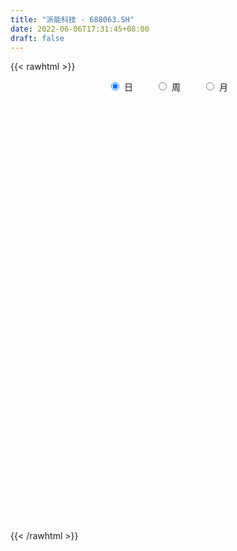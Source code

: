 ```yaml
---
title: "派能科技 - 688063.SH"
date: 2022-06-06T17:31:45+08:00
draft: false
---
```

{{< rawhtml >}}
    <div style="text-align: center">
        <label style="padding: 1rem;"><input style="margin-right: .5rem" type="radio" name="period" value="D" checked onclick="period_change(this)">日</label>
        <label style="padding: 1rem;"><input style="margin-right: .5rem" type="radio" name="period" value="W" onclick="period_change(this)">周</label>
        <label style="padding: 1rem;"><input style="margin-right: .5rem" type="radio" name="period" value="M" onclick="period_change(this)">月</label>
    </div>
    <div id="chart" style="height: 700px;"></div> 
    <script type="text/javascript">
        const D_v = [273046.78,97924.73,88136.42,76808.94,65475.7,60757.52,57093.83,66831.12,45826.15,49119.48,37431.47,48142.55,37452.57,31967.43,30569.58,29855.38,43592.85,48864.14,32697.73,33250.48,41893.1,52590.34,36402.85,40763.21,46381.19,34782.19,46251.11,49504.5,40708.45,31573.66,25070.92,29524.57,33654.1,20893.22,26865.68,19765.58,29781.61,24526.86,19784.31,55103.27,35203.8,25400.26,30205.77,25811.33,16181.82,29286.15,48267.77,41911.26,24914.96,20153.99,22989.81,22085.48,20288.35,16671.43,24651.2,17261.12,19601.29,15123.93,22007.22,15567.19,17215.17,16377.56,25790.55,15252.17,15363.24,19764.62,13440.14,7428.01,10926.7,9331.5,7699.43,15605.29,48139.21,22446.74,37890.24,33213.41,38225.96,24677.93,63293.98,37479.45,25271.12,16910.54,14195.3,16563.99,12227.31,7889.49,10055.88,14123.94,17603.5,11700.09,23464.71,17870.92,17282.64,19827.45,16540.26,13549.57,16317.92,20366.4,27458.24,23185.02,20376.6,15290.1,15204.04,17220.78,10466.37,16956.04,20396.37,19632.38,13871.04,23895.1,11225.34,17598.41,21825.78,16162.66,21008.82,26310.12,54431.71,55469.05,44627.77,36869.71,41436.9,28921.9,23352.49,30486.96,49571.92,33452.53,44610.11,38406.59,34427.2,26172.35,31918.99,30494.25,26461.39,21979.28,28813.92,38677.5,49750.01,46345.93,44402.79,48065.46,70808.18,80575.54,57461.12,65347.58,40773.13,27721.02,40338.39,36556.99,44055.19,38465.22,28853.62,31507.08,33045.14,33113.58,26781.0,21010.23,36414.8,23845.56,19172.25,23170.12,23253.92,21565.36,43455.37,19674.5,27497.39,14045.29,16520.76,27085.89,12359.22,12369.03,17633.37,20452.36,11938.68,10515.44,12670.83,12165.64,15302.14,10354.28,10432.88,14107.45,19140.77,12549.72,10895.25,14103.78,10065.69,25934.63,12763.15,14578.12,18965.34,10880.78,8864.61,13312.36,26811.43,15011.58,15095.91,31974.57,33083.77,22109.01,16873.19,19826.4,20055.18,17405.54,19410.14,22831.26,21283.39,12671.64,12857.29,62176.99,29201.33,25301.13,21966.44,18521.07,12959.39,11901.8,14700.48,32486.21,19689.06,17772.47,12399.14,10702.11,23839.31,18803.17,19496.26,12925.37,9293.5,14546.02,16775.47,15584.32,10803.75,15923.17,22494.24,11253.08,9131.74,12372.0,13546.0,13227.3,19943.76,10336.89,9176.72,9474.68,7368.41,7082.1,9055.63,19352.32,14344.21,26085.11,13575.84,22825.08,27306.96,15347.31,15419.07,22466.59,12476.77,12766.37,18546.07,15619.09,14101.1,16610.65,16173.23,20993.71,15220.73,19959.35,15829.45,11224.31,11323.06,12266.18,12228.44,8706.13,8355.8,12172.9,19690.19,12888.26,44457.66,15708.64,19979.28,26477.95,22153.18,27360.99,23233.69,30496.54,31915.74,28472.58,24385.62,14578.54,14138.08,15817.82,20486.51,35273.2,27634.57,41721.8,34428.42,27122.52,36259.04,13683.46,22088.74,17612.84,29095.49,18537.64,15186.68,13064.64,12458.67,24598.79,16164.96,31332.8,40631.09,30932.22,29368.28,27448.64,40314.13,35653.37,30553.74,36952.9,35161.07,40559.89,18127.08,24001.44,18582.17,29362.45,43052.73,52383.19,37032.72,34078.25,34333.2,24100.69,29563.65,30656.7,33726.48,16458.27,41306.78,22444.16,22306.85,19398.06,33512.22,18926.07,25038.09,23859.15,18670.39,17216.48,18381.98,22680.47,23262.22,22484.17,28993.9,25705.33]
const D_histogram = [0.0,1.4888660969,5.0458470434,6.9397286735,8.553607299,11.0449021253,10.3565838965,7.279390785,5.3257428769,2.7243071398,0.5170983242,-0.7413672257,-1.8365724384,-2.2866656624,-1.9424008083,-2.2785398731,-1.5269099106,0.4443118541,1.640343495,1.3267993974,-1.2915848443,-5.2782120883,-8.1145172512,-9.0562398311,-11.001526925,-11.7703743864,-13.3550514434,-14.3407325232,-13.3822192075,-12.5044127368,-11.1484285305,-10.024057614,-9.2066727445,-7.8690242676,-7.0807191494,-6.2751826288,-5.3163777816,-3.5517093308,-1.9675153506,0.7243266623,2.1731066035,3.1000925504,2.8058041549,2.7480795994,2.9209069325,3.7904996988,5.2372306094,5.1193369002,4.9387205655,4.8778232805,4.605155176,3.9457274952,3.9986467674,3.5129440957,2.4033261709,1.8449588252,1.8435177457,1.8487874363,2.1926450958,2.1455975024,2.2742252423,2.402119201,2.9155961337,3.025175066,3.0935974384,2.4420987488,1.6200338575,0.9819045862,0.7461852615,0.3917151551,0.1560020456,0.3507016393,1.2968421473,1.7577591284,2.3088520193,3.070575991,3.8031565321,4.0811115408,2.4611837047,0.8395222485,0.1046116657,-0.6552451918,-1.0613887106,-1.522702924,-1.5225220061,-1.3712994426,-1.3459124734,-1.2859791253,-0.8082958824,-0.5725207823,0.099824014,0.5202096357,1.149375082,1.5757696369,1.7814807969,1.5768426211,1.5299338313,1.5438445274,2.0434568032,2.0776409201,1.8927102352,1.328848781,1.0607229465,0.5230893438,0.1536787546,-0.5443834731,-0.5535326204,-0.3569722288,-0.3970700562,-1.0215592003,-1.2669778088,-1.0580237607,-0.4917715675,-0.191536557,0.1066275841,0.646082,1.691841355,3.502340429,4.5169411637,4.5409896444,3.4335145366,2.6179355565,2.1599447613,1.975163298,3.3376123228,3.4726982577,4.5969932537,4.7945115286,4.0956627831,2.9082372349,2.5978576802,1.1697767471,-0.2740119793,-1.5102986897,-1.6433422151,-0.4608866654,0.7384957325,1.8328766316,0.7009349107,1.0507823732,4.1306463631,5.1648511551,4.9951178484,2.2131127948,0.9991038052,-0.329681206,0.2609145931,0.78620009,0.2424756731,0.2883477454,-0.4237616544,-1.8126177823,-3.6004005005,-5.3499505335,-6.7150821283,-7.0823147389,-7.0426849326,-6.1546030145,-5.6447477639,-4.8701728701,-4.7313749514,-4.8905591303,-3.0536026405,-1.6668745557,-2.1060625571,-2.1800301302,-2.1272811174,-2.9496520705,-3.1870744346,-3.1715312131,-3.2775616139,-2.5226837191,-2.4592467965,-2.1900117424,-1.5666978469,-1.4410656388,-1.8361649161,-1.6482390314,-1.6932069057,-1.1791282061,-0.1953215841,-0.037172061,-0.0218281654,0.0436521882,-0.0582570294,-1.3221718608,-2.1008885858,-1.9357401198,-0.913291932,-0.2493294261,0.3184385026,0.9460341019,2.4337821262,3.0886411025,3.1966855245,4.3236798958,4.8480684226,5.0557717941,4.4407711953,3.6902507121,3.1403541655,2.1769165339,1.5722671659,1.9762136743,1.0919023654,0.7395029835,0.3441667645,1.9859380921,2.744969583,3.2173773727,3.1461856766,2.1003190284,1.5861424133,0.8963183425,0.7961389099,1.6771566592,1.4639035483,0.6217648111,-0.3101656551,-0.9220691334,-0.7542044732,-0.7237083477,-0.2368111956,-0.3446298065,-0.5411603876,-1.3376098931,-2.3440235142,-2.505602024,-2.7093194209,-2.6277567593,-3.2444417751,-3.6623573642,-3.8399173792,-3.9642772103,-4.061435665,-4.5477531884,-4.4195195726,-4.1707806356,-3.7555944086,-3.7196234161,-3.3563405122,-2.6665582137,-2.1002428125,-1.4862428714,-0.6037586165,-0.7306423228,-0.9662148535,-1.4563857744,-1.8888569582,-2.3137084909,-2.7362336469,-2.7109090802,-2.7382634474,-2.5433483967,-1.969118492,-1.3359178398,-0.7214311285,-0.5506551796,-0.1200448176,0.449848667,0.6275038836,0.7381070261,0.6556131891,0.5595810631,0.9342637597,0.9772190726,0.9794445353,0.9116726442,0.8238387782,0.5544876406,0.8351612069,1.1593359477,2.2173852595,2.7463473635,2.9071466005,3.2095063675,3.6029552849,3.2454463355,3.2454618219,2.6561517282,2.1409463547,1.7517525487,1.1101436682,0.5437318592,0.0439706129,-0.3872790829,-0.4591744801,-0.2486876535,-0.3381834999,-1.3824340976,-2.1962969089,-2.172252523,-1.6506042376,-1.2388732946,-0.7048362719,-0.4689732512,0.0939240106,0.2953713698,0.3617819567,0.3028721155,0.0759142664,0.4930838567,0.5711242423,1.0668362303,1.7040216742,2.1909299977,2.3495510744,2.0117691228,2.439813685,2.3740860596,2.6082793408,3.1813524498,3.3641119833,3.7668058426,3.6177804426,3.1340017833,2.3507718671,1.5285092913,1.551670188,2.4777760057,2.4535721789,2.9506856481,2.7072816493,2.4594302583,2.5729193092,2.5551843236,2.5505003018,2.4118590087,1.5330664703,1.10213164,1.3108554747,1.4317721962,1.9169058686,1.8985288426,2.1866103937,1.8553497742,1.5734214569,1.3336066732,0.7410701919,0.0793571909,-0.0059991174,0.3356469327,0.6326938772,1.0641008727]
const D_fast = [0.0,1.8610826211,6.6795253285,10.3083391269,14.0606195772,19.3131399348,21.2139676801,19.9566222648,19.334410076,17.4140511239,15.3361168893,13.8923095329,12.3379612106,11.3162015711,11.1748662231,10.2690921901,10.6389946748,12.7212944031,14.3274119177,14.3455676695,11.4042872167,6.0981069506,1.2331724749,-1.9726100628,-6.6682788879,-10.3797199459,-15.3031598637,-19.8740240744,-22.2610655605,-24.5093622741,-25.9404852003,-27.3221286873,-28.806412004,-29.436019594,-30.4178942631,-31.1811533998,-31.551442998,-30.6747018798,-29.5823867373,-26.7094630589,-24.7174064668,-23.0153973823,-22.608234739,-21.9789393947,-21.0758853284,-19.2586676374,-16.5026290745,-15.3406885586,-14.286624752,-13.1280662169,-12.2494455274,-11.9224413344,-10.8698603703,-10.4773270181,-10.9861134001,-11.0832410396,-10.6238026826,-10.156336133,-9.2643171995,-8.7749654174,-8.0777813668,-7.3493576079,-6.1069816417,-5.241108943,-4.399287211,-4.4402612134,-4.8573176402,-5.2499707651,-5.2991437744,-5.555685092,-5.7523976901,-5.4700226865,-4.1996716417,-3.2993148785,-2.1710089828,-0.6416410134,1.0417286608,2.3399615547,1.3353296447,-0.0764512493,-0.7852089156,-1.7088770711,-2.3803677676,-3.222357712,-3.6028072956,-3.7944095927,-4.1055007419,-4.3670621751,-4.0914529028,-3.9988079983,-3.3015071985,-2.7510691678,-1.8345599511,-1.0142229869,-0.3631416277,-0.1735691482,0.1620055198,0.5618773477,1.5723538243,2.1259481713,2.4141950451,2.1825457862,2.1796006884,1.7727394215,1.4417485211,0.607590425,0.4600581227,0.5673754571,0.4280101156,-0.4518688285,-1.0140318892,-1.0695837814,-0.62627448,-0.3739236088,-0.0491025717,0.6518723443,2.120592038,4.8066762193,6.9505122448,8.1098081367,7.860711663,7.699616572,7.7816119672,8.0906213284,10.2874734339,11.2907339333,13.5642772427,14.9604233997,15.28549035,14.8251241106,15.1642089758,14.0285722295,12.5162805083,10.9024191254,10.3585400463,11.4257739296,12.8097802607,14.3623803176,13.4056723245,14.0182153802,18.1307409609,20.4561585417,21.5352046971,19.3064778422,18.3422448039,16.9310394911,17.5868639386,18.3086994579,17.8255939593,17.9435529679,17.1255031546,15.2834925811,12.5956097377,9.5085720714,6.4646699445,4.3268586492,2.6058172223,1.9552483868,1.0539166965,0.6109483727,-0.4330974464,-1.8149214079,-0.7413655782,0.2286438676,-0.737059773,-1.3560348787,-1.8351061452,-3.3948901159,-4.4290810888,-5.2064206705,-6.1318414747,-6.0076345097,-6.5590092862,-6.8372771677,-6.6056377339,-6.8402719356,-7.6944124419,-7.918546315,-8.3868159157,-8.1675192676,-7.2325430417,-7.0836865338,-7.0737996796,-6.997406279,-7.113879754,-8.7083375505,-10.0122764219,-10.3310629859,-9.5369377811,-8.9353076318,-8.2879300774,-7.4238259527,-5.3276323968,-3.9006131448,-2.9933973417,-0.7854829964,0.9509226359,2.422568956,2.917761156,3.0898033508,3.3249953456,2.9057868475,2.694204271,3.592204198,2.9808684804,2.8133448444,2.5040503165,4.6423061671,6.0875800538,7.3643321867,8.0796869098,7.5589000186,7.4412590068,6.9755145217,7.0743698166,8.3746767306,8.5273995068,7.8407019724,6.8312300925,5.9888093308,5.9681228727,5.8176919113,6.2453862645,6.051410202,5.7195895239,4.5887375451,2.9963180456,2.2083390297,1.3272917776,0.7519152493,-0.6758802102,-2.0093851404,-3.1469245001,-4.2623536338,-5.3748710048,-6.9981268253,-7.9747731027,-8.7687293245,-9.2924416997,-10.1863765612,-10.6621787853,-10.6390360403,-10.5977813422,-10.3553421189,-9.6237975182,-9.9333418051,-10.4104680492,-11.2647354137,-12.1694208371,-13.1726994925,-14.2792830603,-14.9316857636,-15.6436059926,-16.0845280411,-16.0025777595,-15.7033565672,-15.2692276381,-15.236115484,-14.8355163265,-14.1531606751,-13.8186294875,-13.5234995886,-13.4420901283,-13.3982269884,-12.7899783519,-12.5027182709,-12.2556316744,-12.0954854045,-11.9773595759,-12.1080888033,-11.6186249353,-11.0046162075,-9.3922205809,-8.176671636,-7.2890857488,-6.18434939,-4.8901616514,-4.4363090168,-3.6249280751,-3.5502002366,-3.5301690215,-3.4814246903,-3.8454976537,-4.2759764979,-4.764745091,-5.2928145575,-5.4795035747,-5.3311886615,-5.5052303829,-6.8950895049,-8.2580265435,-8.7770452884,-8.6680480624,-8.566035443,-8.2082074884,-8.0895877804,-7.503209516,-7.2279193143,-7.0710632382,-7.0542550506,-7.2622343331,-6.7217937786,-6.5009723325,-5.7385512868,-4.6753604244,-3.6407196015,-2.8947107561,-2.7295504271,-1.6915524436,-1.1637585541,-0.2774954377,1.0909157838,2.114703313,3.459098633,4.2145183437,4.5142401302,4.3187031808,3.8785679278,4.2896463715,5.8351961906,6.4243854085,7.6591702897,8.0925867033,8.4595928769,9.216311755,9.8373728504,10.470313904,10.934637363,10.4391114422,10.283709522,10.8201472253,11.2990069959,12.2633671354,12.71962232,13.5543564696,13.6869332936,13.7983603405,13.8919472252,13.4846782918,12.8428045885,12.7559485009,13.1815062841,13.6367266979,14.3341589116]
const D_slow = [0.0,0.3722165242,1.6336782851,3.3686104534,5.5070122782,8.2682378095,10.8573837836,12.6772314799,14.0086671991,14.6897439841,14.8190185651,14.6336767587,14.1745336491,13.6028672335,13.1172670314,12.5476320631,12.1659045855,12.276982549,12.6870684227,13.0187682721,12.695872061,11.3763190389,9.3476897261,7.0836297683,4.3332480371,1.3906544405,-1.9481084203,-5.5332915511,-8.878846353,-12.0049495372,-14.7920566699,-17.2980710733,-19.5997392595,-21.5669953264,-23.3371751137,-24.9059707709,-26.2350652164,-27.122992549,-27.6148713867,-27.4337897211,-26.8905130703,-26.1154899327,-25.4140388939,-24.7270189941,-23.9967922609,-23.0491673362,-21.7398596839,-20.4600254588,-19.2253453175,-18.0058894973,-16.8546007034,-15.8681688296,-14.8685071377,-13.9902711138,-13.3894395711,-12.9281998648,-12.4673204283,-12.0051235693,-11.4569622953,-10.9205629197,-10.3520066091,-9.7514768089,-9.0225777755,-8.266284009,-7.4928846494,-6.8823599622,-6.4773514978,-6.2318753512,-6.0453290359,-5.9474002471,-5.9083997357,-5.8207243259,-5.496513789,-5.0570740069,-4.4798610021,-3.7122170043,-2.7614278713,-1.7411499861,-1.1258540599,-0.9159734978,-0.8898205814,-1.0536318793,-1.318979057,-1.699654788,-2.0802852895,-2.4231101501,-2.7595882685,-3.0810830498,-3.2831570204,-3.426287216,-3.4013312125,-3.2712788036,-2.9839350331,-2.5899926238,-2.1446224246,-1.7504117693,-1.3679283115,-0.9819671797,-0.4711029789,0.0483072512,0.52148481,0.8536970052,1.1188777418,1.2496500778,1.2880697664,1.1519738982,1.0135907431,0.9243476859,0.8250801718,0.5696903718,0.2529459196,-0.0115600206,-0.1345029125,-0.1823870518,-0.1557301557,0.0057903443,0.428750683,1.3043357903,2.4335710812,3.5688184923,4.4271971264,5.0816810156,5.6216672059,6.1154580304,6.9498611111,7.8180356755,8.967283989,10.1659118711,11.1898275669,11.9168868756,12.5663512957,12.8587954824,12.7902924876,12.4127178152,12.0018822614,11.886660595,12.0712845282,12.5295036861,12.7047374137,12.967433007,14.0000945978,15.2913073866,16.5400868487,17.0933650474,17.3431409987,17.2607206972,17.3259493454,17.5224993679,17.5831182862,17.6552052226,17.549264809,17.0961103634,16.1960102383,14.8585226049,13.1797520728,11.4091733881,9.6485021549,8.1098514013,6.6986644603,5.4811212428,4.298277505,3.0756377224,2.3122370623,1.8955184233,1.3690027841,0.8239952515,0.2921749722,-0.4452380454,-1.2420066541,-2.0348894574,-2.8542798608,-3.4849507906,-4.0997624897,-4.6472654253,-5.0389398871,-5.3992062968,-5.8582475258,-6.2703072836,-6.69360901,-6.9883910616,-7.0372214576,-7.0465144728,-7.0519715142,-7.0410584672,-7.0556227245,-7.3861656897,-7.9113878362,-8.3953228661,-8.6236458491,-8.6859782056,-8.60636858,-8.3698600545,-7.761414523,-6.9892542473,-6.1900828662,-5.1091628923,-3.8971457866,-2.6332028381,-1.5230100393,-0.6004473613,0.1846411801,0.7288703136,1.1219371051,1.6159905237,1.888966115,2.0738418609,2.159883552,2.656368075,3.3426104708,4.146954814,4.9335012331,5.4585809902,5.8551165935,6.0791961792,6.2782309067,6.6975200715,7.0634959585,7.2189371613,7.1413957475,6.9108784642,6.7223273459,6.541400259,6.4821974601,6.3960400085,6.2607499116,5.9263474383,5.3403415597,4.7139410537,4.0366111985,3.3796720087,2.5685615649,1.6529722238,0.6929928791,-0.2980764235,-1.3134353398,-2.4503736369,-3.55525353,-4.5979486889,-5.5368472911,-6.4667531451,-7.3058382731,-7.9724778266,-8.4975385297,-8.8690992475,-9.0200389017,-9.2026994824,-9.4442531957,-9.8083496393,-10.2805638789,-10.8589910016,-11.5430494133,-12.2207766834,-12.9053425452,-13.5411796444,-14.0334592674,-14.3674387274,-14.5477965095,-14.6854603044,-14.7154715088,-14.6030093421,-14.4461333712,-14.2616066147,-14.0977033174,-13.9578080516,-13.7242421117,-13.4799373435,-13.2350762097,-13.0071580486,-12.8011983541,-12.6625764439,-12.4537861422,-12.1639521553,-11.6096058404,-10.9230189995,-10.1962323494,-9.3938557575,-8.4931169363,-7.6817553524,-6.8703898969,-6.2063519649,-5.6711153762,-5.233177239,-4.9556413219,-4.8197083571,-4.8087157039,-4.9055354746,-5.0203290947,-5.082501008,-5.167046883,-5.5126554074,-6.0617296346,-6.6047927654,-7.0174438248,-7.3271621484,-7.5033712164,-7.6206145292,-7.5971335266,-7.5232906841,-7.4328451949,-7.3571271661,-7.3381485995,-7.2148776353,-7.0720965747,-6.8053875172,-6.3793820986,-5.8316495992,-5.2442618306,-4.7413195499,-4.1313661286,-3.5378446137,-2.8857747785,-2.0904366661,-1.2494086703,-0.3077072096,0.5967379011,1.3802383469,1.9679313137,2.3500586365,2.7379761835,3.3574201849,3.9708132296,4.7084846416,5.385305054,6.0001626186,6.6433924458,7.2821885268,7.9198136022,8.5227783544,8.9060449719,9.1815778819,9.5092917506,9.8672347997,10.3464612668,10.8210934774,11.3677460759,11.8315835194,12.2249388836,12.5583405519,12.7436080999,12.7634473976,12.7619476183,12.8458593515,13.0040328208,13.2700580389]
const D_data = [['2020-12-30', 200.01, 235.29, 193.77, 260.05],['2020-12-31', 245.0, 258.62, 240.1, 261.0],['2021-01-04', 269.8, 301.01, 260.18, 318.0],['2021-01-05', 301.87, 300.13, 286.12, 324.0],['2021-01-06', 307.0, 313.0, 301.0, 330.0],['2021-01-07', 310.03, 344.0, 298.03, 348.0],['2021-01-08', 343.0, 319.0, 309.6, 346.0],['2021-01-11', 322.0, 287.6, 280.0, 327.52],['2021-01-12', 288.01, 295.0, 279.51, 304.58],['2021-01-13', 291.9, 279.8, 269.8, 308.0],['2021-01-14', 275.0, 275.1, 274.0, 291.98],['2021-01-15', 274.0, 279.6, 256.6, 282.8],['2021-01-18', 270.45, 276.28, 265.0, 285.0],['2021-01-19', 275.39, 280.5, 275.0, 297.9],['2021-01-20', 280.5, 290.38, 273.0, 293.98],['2021-01-21', 289.0, 282.01, 281.22, 296.19],['2021-01-22', 287.0, 297.01, 287.0, 306.6],['2021-01-25', 303.0, 321.0, 302.4, 342.66],['2021-01-26', 321.0, 322.5, 306.7, 332.0],['2021-01-27', 318.79, 309.0, 290.0, 325.98],['2021-01-28', 296.0, 274.0, 274.0, 302.5],['2021-01-29', 266.0, 238.0, 231.0, 269.91],['2021-02-01', 239.64, 230.0, 220.01, 240.88],['2021-02-02', 231.24, 237.77, 218.32, 238.47],['2021-02-03', 234.0, 210.11, 209.66, 235.0],['2021-02-04', 207.2, 208.75, 198.5, 214.83],['2021-02-05', 208.98, 182.0, 181.05, 213.17],['2021-02-08', 180.0, 170.87, 165.95, 181.9],['2021-02-09', 172.0, 183.0, 168.95, 188.0],['2021-02-10', 181.17, 175.08, 172.3, 183.55],['2021-02-18', 180.05, 175.72, 171.0, 183.0],['2021-02-19', 173.18, 168.75, 168.0, 175.31],['2021-02-22', 170.05, 159.81, 159.35, 171.23],['2021-02-23', 158.0, 162.38, 156.27, 164.88],['2021-02-24', 163.0, 152.05, 151.02, 163.0],['2021-02-25', 151.01, 147.78, 146.97, 155.99],['2021-02-26', 143.02, 146.18, 138.0, 148.48],['2021-03-01', 150.0, 156.3, 149.0, 158.24],['2021-03-02', 159.86, 157.0, 153.08, 160.31],['2021-03-03', 157.5, 178.06, 156.99, 180.0],['2021-03-04', 174.18, 171.0, 168.28, 176.68],['2021-03-05', 171.5, 169.24, 168.99, 178.99],['2021-03-08', 170.0, 154.34, 153.28, 172.68],['2021-03-09', 152.5, 155.0, 147.06, 162.59],['2021-03-10', 161.5, 157.0, 155.35, 165.0],['2021-03-11', 157.2, 167.9, 154.06, 170.98],['2021-03-12', 169.9, 181.85, 169.0, 188.06],['2021-03-15', 181.53, 166.99, 165.0, 184.54],['2021-03-16', 168.69, 166.6, 160.33, 172.6],['2021-03-17', 163.11, 168.73, 160.0, 172.77],['2021-03-18', 169.04, 166.49, 162.57, 171.0],['2021-03-19', 161.33, 160.21, 158.02, 163.01],['2021-03-22', 159.34, 168.49, 158.3, 169.98],['2021-03-23', 168.88, 161.52, 159.5, 169.5],['2021-03-24', 159.52, 149.79, 149.79, 160.77],['2021-03-25', 147.91, 152.0, 144.36, 154.3],['2021-03-26', 151.38, 157.13, 151.0, 159.88],['2021-03-29', 156.0, 156.96, 155.18, 160.5],['2021-03-30', 155.88, 162.1, 155.61, 166.5],['2021-03-31', 161.02, 158.15, 153.12, 162.0],['2021-04-01', 159.5, 160.83, 159.5, 165.86],['2021-04-02', 162.83, 161.96, 156.37, 166.68],['2021-04-06', 163.2, 169.33, 159.1, 170.72],['2021-04-07', 168.57, 167.11, 163.5, 170.0],['2021-04-08', 168.32, 168.41, 166.02, 171.68],['2021-04-09', 169.0, 159.0, 158.56, 169.0],['2021-04-12', 155.76, 153.54, 151.38, 159.0],['2021-04-13', 152.1, 152.02, 152.0, 155.49],['2021-04-14', 151.95, 154.51, 150.7, 155.58],['2021-04-15', 154.77, 151.02, 149.13, 154.77],['2021-04-16', 151.0, 150.28, 148.36, 151.97],['2021-04-19', 145.08, 154.93, 145.01, 155.5],['2021-04-20', 153.41, 167.3, 153.0, 176.53],['2021-04-21', 164.8, 165.51, 163.0, 170.2],['2021-04-22', 178.0, 170.34, 166.01, 181.87],['2021-04-23', 167.0, 178.12, 166.99, 179.6],['2021-04-26', 176.0, 184.11, 175.0, 193.68],['2021-04-27', 184.12, 184.0, 176.78, 188.85],['2021-04-28', 175.98, 158.99, 154.0, 175.98],['2021-04-29', 155.91, 151.35, 149.56, 158.88],['2021-04-30', 151.35, 156.32, 151.35, 157.47],['2021-05-06', 155.0, 151.59, 149.9, 156.16],['2021-05-07', 151.01, 152.0, 151.01, 156.92],['2021-05-10', 151.0, 147.7, 146.45, 151.5],['2021-05-11', 146.01, 150.74, 146.01, 153.57],['2021-05-12', 149.1, 151.56, 149.1, 152.85],['2021-05-13', 150.13, 149.0, 148.4, 151.25],['2021-05-14', 150.46, 148.19, 147.02, 150.8],['2021-05-17', 149.0, 153.59, 147.86, 156.45],['2021-05-18', 153.68, 151.46, 150.05, 156.33],['2021-05-19', 151.45, 158.72, 150.03, 160.0],['2021-05-20', 156.8, 158.3, 156.8, 164.8],['2021-05-21', 160.35, 163.99, 158.03, 168.86],['2021-05-24', 167.0, 165.01, 164.41, 171.96],['2021-05-25', 164.56, 164.97, 160.56, 165.98],['2021-05-26', 164.69, 160.9, 160.06, 164.7],['2021-05-27', 160.01, 163.22, 160.01, 167.99],['2021-05-28', 163.44, 164.96, 161.21, 170.93],['2021-05-31', 165.0, 173.78, 164.0, 175.12],['2021-06-01', 172.83, 171.02, 167.26, 174.99],['2021-06-02', 172.29, 169.5, 166.16, 175.97],['2021-06-03', 168.0, 164.11, 164.0, 169.62],['2021-06-04', 163.01, 166.66, 162.05, 170.35],['2021-06-07', 166.48, 161.9, 160.67, 166.5],['2021-06-08', 161.98, 162.0, 160.88, 165.18],['2021-06-09', 162.16, 155.0, 155.0, 162.69],['2021-06-10', 156.4, 161.43, 154.3, 164.0],['2021-06-11', 162.0, 164.29, 159.15, 166.0],['2021-06-15', 164.29, 161.57, 160.11, 167.0],['2021-06-16', 160.98, 151.97, 149.85, 160.99],['2021-06-17', 150.9, 153.5, 150.9, 154.25],['2021-06-18', 153.5, 158.18, 151.04, 159.48],['2021-06-21', 158.2, 164.13, 156.88, 167.58],['2021-06-22', 165.96, 162.85, 160.0, 167.0],['2021-06-23', 162.45, 164.39, 162.39, 170.0],['2021-06-24', 169.0, 169.98, 165.69, 172.39],['2021-06-25', 173.06, 181.6, 167.2, 190.9],['2021-06-28', 180.8, 201.15, 180.8, 203.79],['2021-06-29', 200.0, 202.33, 196.49, 205.9],['2021-06-30', 201.78, 196.8, 193.0, 201.78],['2021-07-01', 196.25, 183.45, 180.99, 198.98],['2021-07-02', 181.0, 185.0, 176.88, 189.5],['2021-07-05', 186.0, 188.71, 184.54, 194.97],['2021-07-06', 188.79, 192.89, 188.77, 198.59],['2021-07-07', 191.0, 218.55, 187.0, 220.99],['2021-07-08', 221.88, 211.02, 210.96, 221.88],['2021-07-09', 210.8, 231.28, 207.0, 233.0],['2021-07-12', 235.3, 228.39, 227.0, 240.86],['2021-07-13', 228.6, 220.89, 216.88, 235.79],['2021-07-14', 220.89, 214.11, 214.0, 227.0],['2021-07-15', 213.58, 225.0, 210.5, 225.8],['2021-07-16', 227.75, 209.6, 206.77, 227.8],['2021-07-19', 206.6, 203.8, 202.0, 217.85],['2021-07-20', 201.38, 200.21, 198.0, 207.9],['2021-07-21', 202.58, 210.8, 202.58, 215.39],['2021-07-22', 210.27, 231.0, 210.08, 232.55],['2021-07-23', 235.0, 239.5, 224.9, 252.11],['2021-07-26', 245.58, 247.2, 238.78, 256.88],['2021-07-27', 247.9, 222.01, 217.2, 248.88],['2021-07-28', 221.16, 241.0, 217.3, 242.98],['2021-07-29', 248.5, 288.54, 241.5, 288.54],['2021-07-30', 282.11, 279.89, 276.8, 316.44],['2021-08-02', 290.86, 273.5, 264.39, 293.88],['2021-08-03', 273.95, 238.04, 234.25, 276.23],['2021-08-04', 237.0, 250.6, 236.9, 255.99],['2021-08-05', 250.0, 245.0, 240.13, 250.74],['2021-08-06', 249.45, 269.5, 243.5, 269.99],['2021-08-09', 264.74, 274.62, 253.0, 281.66],['2021-08-10', 274.99, 264.09, 257.62, 290.5],['2021-08-11', 258.0, 272.86, 254.0, 285.0],['2021-08-12', 272.0, 264.01, 261.09, 272.0],['2021-08-13', 258.0, 251.4, 249.0, 263.98],['2021-08-16', 251.0, 237.98, 237.22, 251.0],['2021-08-17', 238.75, 227.48, 222.1, 244.0],['2021-08-18', 229.0, 221.0, 215.05, 232.0],['2021-08-19', 220.01, 225.02, 216.3, 230.86],['2021-08-20', 210.0, 225.06, 203.89, 226.5],['2021-08-23', 221.5, 234.18, 220.01, 235.0],['2021-08-24', 235.0, 229.55, 228.88, 237.87],['2021-08-25', 228.0, 233.0, 220.01, 233.0],['2021-08-26', 234.99, 224.35, 223.95, 241.0],['2021-08-27', 222.8, 217.22, 215.0, 225.99],['2021-08-30', 219.98, 243.99, 219.0, 249.77],['2021-08-31', 240.14, 245.5, 237.0, 247.5],['2021-09-01', 243.01, 223.9, 220.92, 244.83],['2021-09-02', 223.9, 225.52, 221.58, 227.33],['2021-09-03', 225.0, 225.4, 221.0, 236.3],['2021-09-06', 227.0, 210.29, 204.62, 227.0],['2021-09-07', 210.0, 212.16, 208.0, 214.38],['2021-09-08', 212.5, 211.94, 208.6, 217.88],['2021-09-09', 210.0, 207.23, 202.0, 213.85],['2021-09-10', 208.94, 217.0, 205.0, 218.0],['2021-09-13', 217.0, 208.01, 207.88, 217.01],['2021-09-14', 205.88, 209.0, 205.21, 214.05],['2021-09-15', 208.97, 213.66, 206.23, 214.27],['2021-09-16', 213.38, 207.5, 206.03, 213.38],['2021-09-17', 207.98, 198.12, 193.66, 210.28],['2021-09-22', 195.0, 202.6, 195.0, 206.06],['2021-09-23', 204.0, 197.8, 196.76, 206.5],['2021-09-24', 199.0, 203.95, 196.79, 210.6],['2021-09-27', 211.05, 212.35, 204.57, 215.79],['2021-09-28', 211.81, 204.0, 203.34, 212.0],['2021-09-29', 205.0, 201.65, 201.6, 209.69],['2021-09-30', 202.28, 201.5, 200.31, 208.1],['2021-10-08', 203.31, 198.29, 198.1, 206.8],['2021-10-11', 199.6, 178.43, 178.0, 200.43],['2021-10-12', 178.0, 176.5, 171.7, 181.41],['2021-10-13', 178.08, 183.88, 174.4, 186.28],['2021-10-14', 184.25, 195.49, 182.0, 197.96],['2021-10-15', 191.6, 193.87, 190.1, 198.89],['2021-10-18', 193.88, 194.8, 192.29, 199.7],['2021-10-19', 200.0, 198.09, 197.68, 205.38],['2021-10-20', 198.77, 214.82, 197.13, 219.77],['2021-10-21', 215.82, 211.36, 208.37, 218.0],['2021-10-22', 213.8, 208.16, 202.51, 213.8],['2021-10-25', 209.6, 226.5, 209.6, 229.79],['2021-10-26', 229.0, 226.47, 225.49, 241.41],['2021-10-27', 226.47, 228.0, 225.37, 237.77],['2021-10-28', 225.68, 220.1, 219.4, 231.38],['2021-10-29', 220.01, 217.81, 207.17, 221.37],['2021-11-01', 219.0, 219.51, 213.88, 225.3],['2021-11-02', 216.88, 212.42, 208.0, 218.95],['2021-11-03', 212.0, 214.3, 209.06, 220.97],['2021-11-04', 217.0, 228.02, 217.0, 230.0],['2021-11-05', 227.0, 212.05, 211.65, 228.02],['2021-11-08', 209.45, 216.38, 209.45, 219.79],['2021-11-09', 220.02, 214.55, 213.58, 223.58],['2021-11-10', 236.09, 244.75, 230.0, 250.29],['2021-11-11', 243.0, 242.53, 235.95, 250.0],['2021-11-12', 240.6, 245.21, 235.65, 248.87],['2021-11-15', 245.08, 242.69, 238.91, 250.0],['2021-11-16', 241.0, 230.29, 228.7, 242.01],['2021-11-17', 232.0, 235.01, 230.0, 238.0],['2021-11-18', 234.0, 231.39, 229.0, 235.26],['2021-11-19', 234.8, 238.2, 227.03, 238.95],['2021-11-22', 245.21, 254.54, 245.21, 259.99],['2021-11-23', 252.0, 244.88, 241.6, 254.49],['2021-11-24', 244.29, 235.99, 234.08, 245.88],['2021-11-25', 238.61, 231.2, 226.58, 238.61],['2021-11-26', 231.96, 231.53, 231.0, 237.16],['2021-11-29', 229.18, 240.4, 225.36, 245.66],['2021-11-30', 243.11, 239.57, 235.68, 247.0],['2021-12-01', 239.97, 247.24, 239.05, 249.77],['2021-12-02', 245.99, 241.5, 239.56, 247.24],['2021-12-03', 242.26, 240.11, 236.55, 246.5],['2021-12-06', 243.0, 230.01, 228.43, 246.5],['2021-12-07', 232.4, 221.81, 219.0, 234.39],['2021-12-08', 222.99, 228.0, 221.45, 229.57],['2021-12-09', 225.6, 225.01, 223.68, 231.0],['2021-12-10', 223.0, 226.64, 221.0, 231.0],['2021-12-13', 226.0, 214.5, 212.33, 227.64],['2021-12-14', 219.0, 211.71, 210.05, 219.0],['2021-12-15', 211.71, 210.26, 207.0, 215.31],['2021-12-16', 210.1, 207.0, 204.7, 212.75],['2021-12-17', 208.0, 203.4, 202.01, 210.99],['2021-12-20', 202.35, 193.21, 193.2, 202.35],['2021-12-21', 190.0, 195.91, 190.0, 200.98],['2021-12-22', 194.02, 194.41, 193.5, 198.99],['2021-12-23', 194.41, 194.39, 191.53, 195.55],['2021-12-24', 193.74, 187.0, 186.8, 197.78],['2021-12-27', 186.0, 188.36, 185.5, 191.67],['2021-12-28', 188.31, 191.8, 187.01, 192.5],['2021-12-29', 191.77, 190.57, 186.0, 192.85],['2021-12-30', 186.63, 191.69, 183.0, 193.98],['2021-12-31', 194.0, 197.0, 194.0, 198.73],['2022-01-04', 193.51, 184.56, 181.73, 196.78],['2022-01-05', 184.9, 180.2, 175.72, 184.9],['2022-01-06', 178.98, 172.69, 171.83, 184.0],['2022-01-07', 172.69, 168.13, 165.05, 174.99],['2022-01-10', 166.56, 162.7, 162.01, 168.18],['2022-01-11', 162.5, 156.8, 156.66, 163.96],['2022-01-12', 160.0, 157.45, 155.61, 160.5],['2022-01-13', 157.61, 152.8, 152.49, 158.79],['2022-01-14', 153.14, 152.03, 151.48, 154.99],['2022-01-17', 152.06, 155.09, 150.02, 157.52],['2022-01-18', 155.09, 155.75, 151.55, 159.99],['2022-01-19', 155.98, 156.01, 153.3, 159.27],['2022-01-20', 155.99, 149.98, 149.1, 156.98],['2022-01-21', 150.59, 152.5, 146.0, 156.0],['2022-01-24', 151.0, 155.0, 151.0, 159.88],['2022-01-25', 154.92, 150.47, 150.19, 156.96],['2022-01-26', 150.08, 148.91, 144.72, 152.9],['2022-01-27', 148.82, 145.1, 144.48, 150.7],['2022-01-28', 146.0, 142.93, 141.27, 147.51],['2022-02-07', 145.91, 148.21, 144.22, 149.1],['2022-02-08', 148.25, 144.01, 141.5, 149.5],['2022-02-09', 144.87, 142.5, 138.65, 144.87],['2022-02-10', 142.68, 140.33, 138.65, 142.79],['2022-02-11', 140.0, 138.51, 138.21, 141.98],['2022-02-14', 137.55, 134.0, 133.33, 139.08],['2022-02-15', 134.99, 139.69, 134.34, 140.39],['2022-02-16', 139.75, 140.92, 136.83, 143.45],['2022-02-17', 140.21, 153.53, 140.11, 159.98],['2022-02-18', 151.69, 151.59, 150.13, 153.75],['2022-02-21', 153.5, 149.61, 147.13, 153.5],['2022-02-22', 147.95, 153.7, 145.4, 158.72],['2022-02-23', 153.34, 158.19, 152.56, 159.95],['2022-02-24', 156.94, 150.47, 148.23, 158.6],['2022-02-25', 152.71, 155.55, 151.14, 157.86],['2022-02-28', 152.02, 148.0, 147.28, 154.2],['2022-03-01', 148.0, 147.01, 146.25, 154.5],['2022-03-02', 146.63, 146.92, 139.39, 148.5],['2022-03-03', 147.49, 141.38, 139.94, 149.0],['2022-03-04', 139.9, 139.01, 138.18, 143.98],['2022-03-07', 139.5, 136.5, 135.23, 140.0],['2022-03-08', 138.2, 134.0, 133.96, 139.89],['2022-03-09', 134.81, 136.09, 131.06, 137.67],['2022-03-10', 139.12, 139.0, 138.02, 145.0],['2022-03-11', 136.87, 134.6, 130.88, 136.87],['2022-03-14', 131.12, 118.1, 117.85, 133.49],['2022-03-15', 116.89, 113.68, 113.25, 119.87],['2022-03-16', 114.59, 119.38, 112.41, 120.47],['2022-03-17', 122.04, 124.59, 121.78, 128.86],['2022-03-18', 124.46, 123.56, 122.5, 125.7],['2022-03-21', 125.5, 125.82, 123.01, 129.5],['2022-03-22', 128.8, 122.62, 122.58, 129.03],['2022-03-23', 124.48, 127.65, 122.51, 129.58],['2022-03-24', 127.09, 124.27, 121.0, 127.09],['2022-03-25', 124.5, 122.5, 120.88, 125.04],['2022-03-28', 120.5, 120.16, 120.0, 123.01],['2022-03-29', 121.0, 116.38, 116.23, 122.0],['2022-03-30', 118.46, 124.16, 116.77, 124.81],['2022-03-31', 123.68, 120.66, 120.43, 124.26],['2022-04-01', 120.0, 127.12, 119.0, 128.98],['2022-04-06', 127.11, 132.14, 127.11, 135.55],['2022-04-07', 132.31, 134.0, 132.2, 137.8],['2022-04-08', 133.32, 132.67, 130.89, 138.99],['2022-04-11', 129.26, 127.0, 123.5, 131.0],['2022-04-12', 128.27, 138.0, 128.26, 138.5],['2022-04-13', 138.01, 134.18, 134.18, 141.47],['2022-04-14', 138.0, 139.94, 136.22, 141.46],['2022-04-15', 139.0, 148.35, 135.49, 150.96],['2022-04-18', 149.0, 147.9, 144.8, 155.0],['2022-04-19', 150.29, 155.0, 147.3, 155.59],['2022-04-20', 155.0, 151.76, 151.5, 155.48],['2022-04-21', 151.5, 148.7, 145.66, 155.0],['2022-04-22', 146.0, 143.95, 142.5, 151.4],['2022-04-25', 139.9, 140.97, 138.66, 147.47],['2022-04-26', 145.77, 151.0, 145.77, 156.0],['2022-04-27', 151.01, 166.95, 150.5, 168.84],['2022-04-28', 163.79, 159.99, 159.1, 169.28],['2022-04-29', 160.27, 170.6, 160.27, 170.97],['2022-05-05', 172.9, 165.0, 164.51, 178.6],['2022-05-06', 161.8, 166.5, 159.15, 166.5],['2022-05-09', 166.28, 173.59, 163.18, 174.98],['2022-05-10', 170.99, 175.26, 168.51, 179.88],['2022-05-11', 179.12, 178.5, 175.92, 184.45],['2022-05-12', 175.2, 179.6, 173.5, 182.85],['2022-05-13', 180.07, 170.39, 167.21, 180.14],['2022-05-16', 171.31, 174.8, 170.79, 177.71],['2022-05-17', 176.14, 184.52, 172.0, 186.5],['2022-05-18', 184.52, 186.8, 181.2, 188.49],['2022-05-19', 185.09, 195.8, 183.01, 199.83],['2022-05-20', 195.8, 193.8, 191.08, 202.6],['2022-05-23', 193.8, 201.6, 189.01, 203.92],['2022-05-24', 200.88, 197.0, 197.0, 206.1],['2022-05-25', 197.0, 199.05, 193.09, 199.88],['2022-05-26', 199.0, 201.1, 197.15, 208.0],['2022-05-27', 202.0, 197.06, 194.03, 205.0],['2022-05-30', 198.1, 194.94, 193.0, 203.0],['2022-05-31', 196.65, 201.99, 193.8, 203.0],['2022-06-01', 201.79, 210.0, 199.01, 211.0],['2022-06-02', 208.14, 213.41, 205.01, 216.18],['2022-06-06', 213.1, 219.63, 211.94, 220.9]]
const W_v = [370971.51,348272.41,247350.77,173437.81,209295.79,204580.55,121786.61,54595.49,130960.19,160018.5,149752.84,132055.5,98473.39,86291.07,76170.58,48825.78,157294.89,188948.44,31105.84,60860.61,87921.86,86601.6,101514.0,84671.94,66589.89,139739.09,207325.33,181474.01,161419.38,165682.1,290197.9,231641.24,179438.1,150364.75,111007.21,121193.31,89899.87,62592.73,34894.61,56689.52,10065.69,83122.02,79095.89,123866.94,100985.51,142208.38,80049.18,93048.99,84357.61,73632.73,68797.06,62159.35,57202.67,89792.99,78476.11,81050.14,83227.55,52879.61,104917.65,119205.09,129849.02,113350.18,153215.24,102521.39,97619.86,100931.59,170922.78,136431.65,195909.34,58433.89,151711.88,116587.36,103166.09,97420.76,25705.33]
const W_histogram = [0.0,3.8533105413,3.5432956031,4.2574460008,0.6894369961,-5.1849858331,-9.0530886416,-11.4026103469,-13.6875590314,-12.8690570959,-10.7858430622,-10.1803093766,-9.3250413573,-7.8320278824,-6.4968429699,-5.6833566662,-2.8933779313,-2.1721415653,-1.6648777266,-1.2819777295,0.2572874444,1.4936467202,2.5185210226,3.0916369258,3.1058312051,4.6464169461,5.7747354801,9.308844228,9.8073266817,11.6463683284,14.8721437686,15.5234390135,13.9995427294,10.6343983571,7.4479906184,5.546031795,3.4781070978,0.7378258094,-0.7049726727,-1.7857036687,-2.627275519,-3.3460617437,-2.748553514,-1.6471892404,-1.267429017,1.126808312,2.0920472072,2.1279479575,2.5478449355,1.7734250752,-0.3365136428,-2.7356434302,-3.49924482,-5.6703165548,-7.7818769014,-8.6702500193,-9.3663511835,-9.5554404612,-8.27824424,-6.7121107121,-6.3399400355,-5.9470736774,-5.9713868978,-5.6053953732,-4.638694116,-3.2762327639,-1.0831989952,0.2364691596,2.9205489826,4.3500620224,5.4182879343,7.4374393299,8.6438877889,10.0933778208,10.9497391552]
const W_fast = [0.0,4.8166381766,5.3924471392,7.1709590371,3.7753092815,-3.3953600061,-9.5267349749,-14.726909267,-20.4337477093,-22.8325100478,-23.4457567796,-25.3853004382,-26.8612927582,-27.3262862539,-27.6153120838,-28.2226649468,-26.1560306947,-25.9778297201,-25.8867853129,-25.8243797482,-24.2207927132,-22.6110217574,-20.9565171993,-19.6104920647,-18.8198399841,-16.1176500066,-13.5456476026,-7.6843277976,-4.7340136735,0.0166200553,6.9604314376,11.4925864359,13.4685758341,12.7620310512,11.4376209671,10.9221700924,9.7237721697,7.1679473336,5.5489056834,4.0217487701,2.5233580401,0.9680563794,0.8784262307,1.5679931941,1.6308961633,4.3068355703,5.7950862673,6.3629740069,7.4198322188,7.0887686273,4.8947014986,1.8116608537,0.1732482589,-3.4154026147,-7.4724321866,-10.5283678093,-13.5660567693,-16.1440061624,-16.9363710012,-17.0482651512,-18.2610794836,-19.3549815448,-20.8721414896,-21.9074988083,-22.1004710802,-21.557067919,-19.6348338991,-18.2560484545,-14.8418313858,-12.3248028404,-9.9020049449,-6.0234937168,-2.6560733106,1.3167611765,4.9105572997]
const W_slow = [0.0,0.9633276353,1.8491515361,2.9135130363,3.0858722853,1.7896258271,-0.4736463333,-3.3242989201,-6.7461886779,-9.9634529519,-12.6599137174,-15.2049910616,-17.5362514009,-19.4942583715,-21.118469114,-22.5393082805,-23.2626527634,-23.8056881547,-24.2219075864,-24.5424020187,-24.4780801576,-24.1046684776,-23.4750382219,-22.7021289905,-21.9256711892,-20.7640669527,-19.3203830827,-16.9931720257,-14.5413403552,-11.6297482731,-7.911712331,-4.0308525776,-0.5309668953,2.127632694,3.9896303486,5.3761382974,6.2456650718,6.4301215242,6.253878356,5.8074524389,5.1506335591,4.3141181232,3.6269797447,3.2151824346,2.8983251803,3.1800272583,3.7030390601,4.2350260495,4.8719872833,5.3153435521,5.2312151414,4.5473042839,3.6724930789,2.2549139402,0.3094447148,-1.85811779,-4.1997055859,-6.5885657012,-8.6581267612,-10.3361544392,-11.9211394481,-13.4079078674,-14.9007545918,-16.3021034351,-17.4617769642,-18.2808351551,-18.5516349039,-18.492517614,-17.7623803684,-16.6748648628,-15.3202928792,-13.4609330467,-11.2999610995,-8.7766166443,-6.0391818555]
const W_data = [['2020-12-31', 200.01, 258.62, 193.77, 261.0],['2021-01-08', 269.8, 319.0, 260.18, 348.0],['2021-01-15', 322.0, 279.6, 256.6, 327.52],['2021-01-22', 270.45, 297.01, 265.0, 306.6],['2021-01-29', 303.0, 238.0, 231.0, 342.66],['2021-02-05', 239.64, 182.0, 181.05, 240.88],['2021-02-10', 180.0, 175.08, 165.95, 188.0],['2021-02-19', 180.05, 168.75, 168.0, 183.0],['2021-02-26', 170.05, 146.18, 138.0, 171.23],['2021-03-05', 150.0, 169.24, 149.0, 180.0],['2021-03-12', 170.0, 181.85, 147.06, 188.06],['2021-03-19', 181.53, 160.21, 158.02, 184.54],['2021-03-26', 159.34, 157.13, 144.36, 169.98],['2021-04-02', 156.0, 161.96, 153.12, 166.68],['2021-04-09', 163.2, 159.0, 158.56, 171.68],['2021-04-16', 155.76, 150.28, 148.36, 159.0],['2021-04-23', 145.08, 178.12, 145.01, 181.87],['2021-04-30', 176.0, 156.32, 149.56, 193.68],['2021-05-07', 155.0, 152.0, 149.9, 156.92],['2021-05-14', 151.0, 148.19, 146.01, 153.57],['2021-05-21', 149.0, 163.99, 147.86, 168.86],['2021-05-28', 167.0, 164.96, 160.01, 171.96],['2021-06-04', 165.0, 166.66, 162.05, 175.97],['2021-06-11', 166.48, 164.29, 154.3, 166.5],['2021-06-18', 164.29, 158.18, 149.85, 167.0],['2021-06-25', 158.2, 181.6, 156.88, 190.9],['2021-07-02', 180.8, 185.0, 176.88, 205.9],['2021-07-09', 186.0, 231.28, 184.54, 233.0],['2021-07-16', 235.3, 209.6, 206.77, 240.86],['2021-07-23', 206.6, 239.5, 198.0, 252.11],['2021-07-30', 245.58, 279.89, 217.2, 316.44],['2021-08-06', 290.86, 269.5, 234.25, 293.88],['2021-08-13', 264.74, 251.4, 249.0, 290.5],['2021-08-20', 251.0, 225.06, 203.89, 251.0],['2021-08-27', 221.5, 217.22, 215.0, 241.0],['2021-09-03', 219.98, 225.4, 219.0, 249.77],['2021-09-10', 227.0, 217.0, 202.0, 227.0],['2021-09-17', 217.0, 198.12, 193.66, 217.01],['2021-09-24', 195.0, 203.95, 195.0, 210.6],['2021-09-30', 211.05, 201.5, 200.31, 215.79],['2021-10-08', 203.31, 198.29, 198.1, 206.8],['2021-10-15', 199.6, 193.87, 171.7, 200.43],['2021-10-22', 193.88, 208.16, 192.29, 219.77],['2021-10-29', 209.6, 217.81, 207.17, 241.41],['2021-11-05', 219.0, 212.05, 208.0, 230.0],['2021-11-12', 209.45, 245.21, 209.45, 250.29],['2021-11-19', 245.08, 238.2, 227.03, 250.0],['2021-11-26', 245.21, 231.53, 226.58, 259.99],['2021-12-03', 229.18, 240.11, 225.36, 249.77],['2021-12-10', 243.0, 226.64, 219.0, 246.5],['2021-12-17', 226.0, 203.4, 202.01, 227.64],['2021-12-24', 202.35, 187.0, 186.8, 202.35],['2021-12-31', 186.0, 197.0, 183.0, 198.73],['2022-01-07', 193.51, 168.13, 165.05, 196.78],['2022-01-14', 166.56, 152.03, 151.48, 168.18],['2022-01-21', 152.06, 152.5, 146.0, 159.99],['2022-01-28', 151.0, 142.93, 141.27, 159.88],['2022-02-11', 145.91, 138.51, 138.21, 149.5],['2022-02-18', 137.55, 151.59, 133.33, 159.98],['2022-02-25', 153.5, 155.55, 145.4, 159.95],['2022-03-04', 152.02, 139.01, 138.18, 154.5],['2022-03-11', 139.5, 134.6, 130.88, 145.0],['2022-03-18', 131.12, 123.56, 112.41, 133.49],['2022-03-25', 125.5, 122.5, 120.88, 129.58],['2022-04-01', 120.5, 127.12, 116.23, 128.98],['2022-04-08', 127.11, 132.67, 127.11, 138.99],['2022-04-15', 129.26, 148.35, 123.5, 150.96],['2022-04-22', 149.0, 143.95, 142.5, 155.59],['2022-04-29', 139.9, 170.6, 138.66, 170.97],['2022-05-06', 172.9, 166.5, 159.15, 178.6],['2022-05-13', 166.28, 170.39, 163.18, 184.45],['2022-05-20', 171.31, 193.8, 170.79, 202.6],['2022-05-27', 193.8, 197.06, 189.01, 208.0],['2022-06-02', 198.1, 213.41, 193.0, 216.18],['2022-06-10', 213.1, 219.63, 211.94, 220.9]]
const M_v = [370971.51,978356.7799999999,511922.84,592998.5699999999,504832.42,293948.15,502023.21,869132.1900000002,735581.1700000002,302140.17,296150.54,458934.54,303506.94,332546.79,307498.89,534726.35,635528.16,475841.91,77183.4]
const M_histogram = [0.0,-1.3159202279,-7.9284694637,-10.8724964779,-12.2187372158,-11.2340525972,-8.4595770283,-0.855929607,1.880605104,0.8055001596,1.2446995077,2.9549812396,1.260171677,-3.2168137438,-5.4214137118,-8.1421317139,-6.0933313425,-2.3324204857,1.4322780733]
const M_fast = [0.0,-1.6449002849,-10.2395668866,-15.9017180203,-20.3026430622,-22.1264715928,-21.466890281,-14.0772252615,-10.8705392745,-11.744269179,-10.993894954,-8.5448679121,-9.9246345556,-15.2058234123,-18.7657768082,-23.5220277388,-22.9965602031,-19.8187544676,-15.6959863904]
const M_slow = [0.0,-0.328980057,-2.3110974229,-5.0292215424,-8.0839058464,-10.8924189956,-13.0073132527,-13.2212956545,-12.7511443785,-12.5497693386,-12.2385944617,-11.4998491518,-11.1848062325,-11.9890096685,-13.3443630964,-15.3798960249,-16.9032288605,-17.4863339819,-17.1282644636]
const M_data = [['2020-12-31', 200.01, 258.62, 193.77, 261.0],['2021-01-29', 269.8, 238.0, 231.0, 348.0],['2021-02-26', 239.64, 146.18, 138.0, 240.88],['2021-03-31', 150.0, 158.15, 144.36, 188.06],['2021-04-30', 159.5, 156.32, 145.01, 193.68],['2021-05-31', 155.0, 173.78, 146.01, 175.12],['2021-06-30', 172.83, 196.8, 149.85, 205.9],['2021-07-30', 196.25, 279.89, 176.88, 316.44],['2021-08-31', 290.86, 245.5, 203.89, 293.88],['2021-09-30', 243.01, 201.5, 193.66, 244.83],['2021-10-29', 203.31, 217.81, 171.7, 241.41],['2021-11-30', 219.0, 239.57, 208.0, 259.99],['2021-12-31', 239.97, 197.0, 183.0, 249.77],['2022-01-28', 193.51, 142.93, 141.27, 196.78],['2022-02-28', 145.91, 148.0, 133.33, 159.98],['2022-03-31', 148.0, 120.66, 112.41, 154.5],['2022-04-29', 120.0, 170.6, 119.0, 170.97],['2022-05-31', 172.9, 201.99, 159.15, 208.0],['2022-06-30', 201.79, 219.63, 199.01, 220.9]]
        const D_a = [null,null,null,null,null,348.0,null,null,null,null,null,256.6,null,null,null,null,null,342.66,null,null,null,null,null,null,null,null,null,null,null,null,null,null,null,null,null,null,138.0,null,null,null,null,null,null,null,null,null,188.06,null,null,null,null,null,null,null,null,144.36,null,null,null,null,null,null,null,null,171.68,null,null,null,null,null,null,145.01,null,null,null,null,193.68,null,null,null,null,null,null,null,146.01,null,null,null,null,null,null,null,null,null,null,null,null,null,null,null,175.97,null,null,null,null,null,null,null,null,149.85,null,null,null,null,null,null,null,null,null,null,null,null,null,null,null,null,null,240.86,null,null,null,null,null,198.0,null,null,null,null,null,null,null,316.44,null,null,null,null,null,null,null,null,null,null,null,null,null,null,203.89,null,null,null,null,null,249.77,null,null,null,null,null,null,null,202.0,null,null,null,null,null,null,null,null,null,215.79,null,null,null,null,null,171.7,null,null,null,null,null,null,null,null,null,241.41,null,null,null,null,208.0,null,null,null,null,null,null,null,null,null,null,null,null,null,259.99,null,null,null,null,null,null,null,null,null,null,null,null,null,null,null,null,null,null,null,null,null,null,null,null,185.5,null,null,null,198.73,null,null,null,null,null,null,null,null,null,null,null,null,null,null,null,null,null,null,null,null,null,null,null,null,133.33,null,null,null,null,null,null,159.95,null,null,null,null,null,null,null,null,null,null,null,null,null,null,112.41,null,null,null,null,null,null,null,null,null,null,null,null,null,null,null,null,null,null,null,null,null,null,null,null,null,null,null,null,null,null,null,null,null,null,null,null,null,null,null,null,null,null,null,null,null,208.0,null,null,null,null,null,null]
const W_a = [null,348.0,null,null,null,null,null,null,138.0,null,null,null,null,null,null,null,null,193.68,null,null,null,null,null,null,149.85,null,null,null,null,null,316.44,null,null,null,null,null,null,null,null,null,null,null,null,null,null,null,null,null,null,null,null,null,null,null,null,null,null,null,null,null,null,null,112.41,null,null,null,null,null,null,null,null,null,null,null,null]
const M_a = [null,348.0,null,null,null,null,null,null,null,null,null,null,null,null,null,112.41,null,null,null]
        const D_b = [[{ coord: ['2021-01-07', 342.66] }, { coord: ['2021-02-26', 256.6] }],[{ coord: ['2021-02-26', 171.68] }, { coord: ['2021-06-16', 144.36] }],[{ coord: ['2021-07-12', 240.86] }, { coord: ['2021-11-22', 203.89] }],[{ coord: ['2022-02-14', 159.95] }, { coord: ['2022-05-26', 133.33] }]]
const W_b = [[{ coord: ['2021-01-08', 193.68] }, { coord: ['2021-07-30', 149.85] }]]
const M_b = []
    </script>
{{< /rawhtml >}}